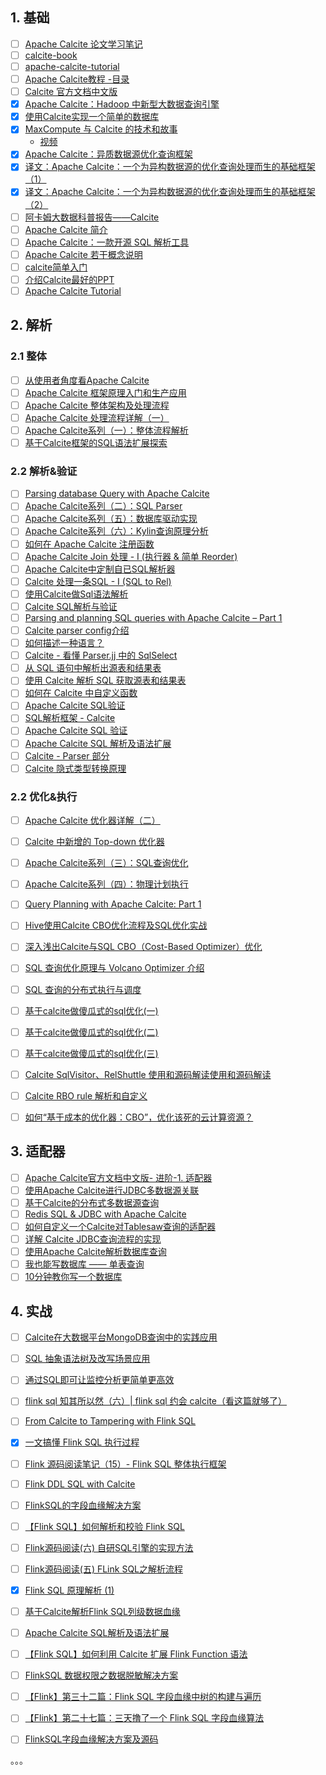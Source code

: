 ## 1. 基础

- [ ] [Apache Calcite 论文学习笔记](https://www.jianshu.com/p/4f4fea8abfab)
- [ ] [calcite-book](https://github.com/piaobeizu/calcite-book)
- [ ] [apache-calcite-tutorial](https://github.com/quxiucheng/apache-calcite-tutorial)
- [ ] [Apache Calcite教程 -目录](https://blog.csdn.net/QXC1281/article/details/89070285)
- [ ] [Calcite 官方文档中文版](https://strongduanmu.com/wiki/calcite/background.html#start)
- [x] [Apache Calcite：Hadoop 中新型大数据查询引擎](https://smartsi.blog.csdn.net/article/details/130038027)
- [x] [使用Calcite实现一个简单的数据库](https://mp.weixin.qq.com/s/xaCEkCi85FSrzcqwq3n3xA)
- [x] [MaxCompute 与 Calcite 的技术和故事](https://smartsi.blog.csdn.net/article/details/130072537)
  - [视频](https://www.bilibili.com/video/BV1U4411n7Yx/)
- [x] [Apache Calcite：异质数据源优化查询框架](https://xie.infoq.cn/article/f6f2fee3aa86cd3882cf5240a)
- [x] [译文：Apache Calcite：一个为异构数据源的优化查询处理而生的基础框架（1）](https://mp.weixin.qq.com/s/D7wpB9TBLwNBem0gIN4XgA)
- [x] [译文：Apache Calcite：一个为异构数据源的优化查询处理而生的基础框架（2）](https://mp.weixin.qq.com/s/P2vl5OzrBUgXhgYa4X3lPg)
- [ ] [阿卡姆大数据科普报告——Calcite](https://cloud.tencent.com/developer/article/1658886)
- [ ] [Apache Calcite 简介](https://zhuanlan.zhihu.com/p/65345536)
- [ ] [Apache Calcite：一款开源 SQL 解析工具](https://mp.weixin.qq.com/s/vUkdWc14R1EPaWk3jCbztw)
- [ ] [Apache Calcite 若干概念说明](https://zhuanlan.zhihu.com/p/65701467)
- [ ] [calcite简单入门](https://blog.gavinzh.com/2019/06/29/calcite-learn/)
- [ ] [介绍Calcite最好的PPT](https://mp.weixin.qq.com/s/QLI88ZRefuTNjkb_n6pGgA)
- [ ] [Apache Calcite Tutorial](https://codetinkering.com/apache-calcite-tutorial/)

## 2. 解析

### 2.1 整体

- [ ] [从使用者角度看Apache Calcite](https://shenzhu.github.io/calcite-user-perspective/)
- [ ] [Apache Calcite 框架原理入门和生产应用](https://developer.baidu.com/article/detail.html?id=295433)
- [ ] [Apache Calcite 整体架构及处理流程](https://xie.infoq.cn/article/1df5a39bb071817e8b4cb4b29)
- [ ] [Apache Calcite 处理流程详解（一）](https://matt33.com/2019/03/07/apache-calcite-process-flow/)
- [ ] [Apache Calcite系列（一）：整体流程解析](https://zhuanlan.zhihu.com/p/614668529)
- [ ] [基于Calcite框架的SQL语法扩展探索](https://mp.weixin.qq.com/s/6TYGKvTn2c2hVpdkhUxcmQ)

### 2.2 解析&验证

- [ ] [Parsing database Query with Apache Calcite](https://blog.knoldus.com/parsing-database-query-with-apache-calcite/)
- [ ] [Apache Calcite系列（二）：SQL Parser](https://zhuanlan.zhihu.com/p/615666402)
- [ ] [Apache Calcite系列（五）：数据库驱动实现](https://zhuanlan.zhihu.com/p/623014972)
- [ ] [Apache Calcite系列（六）：Kylin查询原理分析](https://zhuanlan.zhihu.com/p/623062311)
- [ ] [如何在 Apache Calcite 注册函数](https://zhuanlan.zhihu.com/p/65472726)
- [ ] [Apache Calcite Join 处理 - I (执行器 & 简单 Reorder)](https://zhuanlan.zhihu.com/p/67725127)
- [ ] [Apache Calcite中定制自已SQL解析器](https://zhuanlan.zhihu.com/p/65345335)
- [ ] [Calcite 处理一条SQL - I (SQL to Rel)](https://zhuanlan.zhihu.com/p/58139279)
- [ ] [使用Calcite做Sql语法解析](https://blog.csdn.net/u013516966/article/details/104191190)
- [ ] [Calcite SQL解析与验证](https://www.datacl.top/2020/06/12/Calcite%20SQL%E8%A7%A3%E6%9E%90%E4%B8%8E%E9%AA%8C%E8%AF%81/)
- [ ] [Parsing and planning SQL queries with Apache Calcite – Part 1](https://blog.mireo.com/from-a-string-to-the-thing-parsing-and-planning-sql-queries-with-apache-calcite-part-1)
- [ ] [Calcite parser config介绍](https://cloud.tencent.com/developer/article/2169871)
- [ ] [如何描述一种语言？](https://mp.weixin.qq.com/s/dvv7BQeYzdTBNbcwqO-mNQ)
- [ ] [Calcite - 看懂 Parser.jj 中的 SqlSelect](https://cloud.tencent.com/developer/article/1824956?from=15425&areaSource=102001.15&traceId=hrNh6EuA08BhQIhd6IqzK)
- [ ] [从 SQL 语句中解析出源表和结果表](https://blog.jrwang.me/2018/parse-table-in-sql/)
- [ ] [使用 Calcite 解析 SQL 获取源表和结果表](https://www.toutiao.com/article/7137180267675943435)
- [ ] [如何在 Calcite 中自定义函数](https://www.toutiao.com/article/6920103216134849035)
- [ ] [Apache Calcite SQL验证](https://mp.weixin.qq.com/s/LmJljZAByWb8ccmcIgybFg)
- [ ] [SQL解析框架 - Calcite](https://www.liaojiayi.com/calcite/)
- [ ] [Apache Calcite SQL 验证](https://xie.infoq.cn/article/ccfaf91cf0708e600846e70bc)
- [ ] [Apache Calcite SQL 解析及语法扩展](https://xie.infoq.cn/article/7601e809de20aea301611194b)
- [ ] [Calcite - Parser 部分](https://aaaaaaron.github.io/2020/02/08/Calcite%20-%20Parser%20%E9%83%A8%E5%88%86/)
- [ ] [Calcite 隐式类型转换原理](https://zhuanlan.zhihu.com/p/611681485)

### 2.2 优化&执行

- [ ] [Apache Calcite 优化器详解（二）](https://matt33.com/2019/03/17/apache-calcite-planner/)
- [ ] [Calcite 中新增的 Top-down 优化器](https://ericfu.me/calcite-top-down-planner/)
- [ ] [Apache Calcite系列（三）：SQL查询优化](https://zhuanlan.zhihu.com/p/618995585)
- [ ] [Apache Calcite系列（四）：物理计划执行](https://zhuanlan.zhihu.com/p/619729392)
- [ ] [Query Planning with Apache Calcite: Part 1](https://medium.com/@mpathirage/query-planning-with-apache-calcite-part-1-fe957b011c36)
- [ ] [Hive使用Calcite CBO优化流程及SQL优化实战](https://zhuanlan.zhihu.com/p/258081600)
- [ ] [深入浅出Calcite与SQL CBO（Cost-Based Optimizer）优化](https://zhuanlan.zhihu.com/p/248796415)
- [ ] [SQL 查询优化原理与 Volcano Optimizer 介绍](https://zhuanlan.zhihu.com/p/48735419)
- [ ] [SQL 查询的分布式执行与调度](https://zhuanlan.zhihu.com/p/100949808)
- [ ] [基于calcite做傻瓜式的sql优化(一)](https://www.cnblogs.com/niutao/p/13982876.html)
- [ ] [基于calcite做傻瓜式的sql优化(二)](https://www.cnblogs.com/niutao/p/14024383.html)
- [ ] [基于calcite做傻瓜式的sql优化(三)](https://www.cnblogs.com/niutao/p/14027732.html)
- [ ] [Calcite SqlVisitor、RelShuttle 使用和源码解读使用和源码解读](https://guosmilesmile.github.io/2020/09/26/Calcite-SqlVisitor-RelShuttle-%E4%BD%BF%E7%94%A8%E5%92%8C%E6%BA%90%E7%A0%81%E8%A7%A3%E8%AF%BB/)
- [ ] [Calcite RBO rule 解析和自定义](https://guosmilesmile.github.io/2020/08/11/Calcite-RBO-rule-%E8%A7%A3%E6%9E%90%E5%92%8C%E8%87%AA%E5%AE%9A%E4%B9%89/)
- [ ] [如何“基于成本的优化器：CBO”，优化该死的云计算资源？](https://www.toutiao.com/article/7201508678552486452)


## 3. 适配器

- [ ] [Apache Calcite官方文档中文版- 进阶-1. 适配器](https://blog.51cto.com/u_1196740/2160570)
- [ ] [使用Apache Calcite进行JDBC多数据源关联](https://zhuanlan.zhihu.com/p/143935885)
- [ ] [基于Calcite的分布式多数据源查询](https://mp.weixin.qq.com/s/9toCkpAtVxYHP4ocG_oukA)
- [ ] [Redis SQL & JDBC with Apache Calcite](https://www.youtube.com/watch?v=RYybkMTGzcE)
- [ ] [如何自定义一个Calcite对Tablesaw查询的适配器](https://www.cnblogs.com/ginponson/p/14120531.html)
- [ ] [详解 Calcite JDBC查询流程的实现](https://www.toutiao.com/article/6919657214928044547)
- [ ] [使用Apache Calcite解析数据库查询](https://www.toutiao.com/article/6932132927677415948)
- [ ] [我也能写数据库 —— 单表查询](https://mp.weixin.qq.com/s/7yAnEi5nhWFhsBCQ1bwDgA)
- [ ] [10分钟教你写一个数据库](https://mp.weixin.qq.com/s/Ppr_9DzbQAYe3cXu8K3vcQ)

## 4. 实战

- [ ] [Calcite在大数据平台MongoDB查询中的实践应用](https://www.toutiao.com/article/7136382849946812966)
- [ ] [SQL 抽象语法树及改写场景应用](https://xie.infoq.cn/article/01dab1c8d137221eb9c1e005d)
- [ ] [通过SQL即可让监控分析更简单更高效](https://www.toutiao.com/article/6725619503163507204)
- [ ] [flink sql 知其所以然（六）| flink sql 约会 calcite（看这篇就够了）](https://cloud.tencent.com/developer/article/1972170)
- [ ] [From Calcite to Tampering with Flink SQL](https://www.jianshu.com/p/2d4a2035ad1b)
- [x] [一文搞懂 Flink SQL 执行过程](https://xie.infoq.cn/article/0160a08e99087dc664ecbb7b5)
- [ ] [Flink 源码阅读笔记（15）- Flink SQL 整体执行框架](https://blog.jrwang.me/2019/flink-source-code-sql-overview/)
- [ ] [Flink DDL SQL with Calcite](https://miaowenting.site/2019/11/10/Flink-DDL-SQL-with-Calcite/)
- [ ] [FlinkSQL的字段血缘解决方案](https://zhuanlan.zhihu.com/p/628376451)
- [ ] [【Flink SQL】如何解析和校验 Flink SQL](https://www.jianshu.com/p/bb80451dd768)
- [ ] [Flink源码阅读(六) 自研SQL引擎的实现方法](https://juejin.cn/post/6936732677605163038)
- [ ] [Flink源码阅读(五) FLink SQL之解析流程](https://juejin.cn/post/6936374991114108965/)
- [x] [Flink SQL 原理解析 (1)](https://smartsi.blog.csdn.net/article/details/131219980)
- [ ] [基于Calcite解析Flink SQL列级数据血缘](https://www.jianshu.com/p/6a14c846e331)
- [ ] [Apache Calcite SQL解析及语法扩展](https://zhuanlan.zhihu.com/p/509681717)
- [ ] [【Flink SQL】如何利用 Calcite 扩展 Flink Function 语法](https://www.jianshu.com/p/efcb2586b5aa)
- [ ] [FlinkSQL 数据权限之数据脱敏解决方案](https://mp.weixin.qq.com/s/6y6UeYLLUDH8wCuJoFS33w)
- [ ] [【Flink】第三十二篇：Flink SQL 字段血缘中树的构建与遍历](https://mp.weixin.qq.com/s/y3RHZs3Fb-4a_uqgpb2HxQ)
- [ ] [【Flink】第二十七篇：三天撸了一个 Flink SQL 字段血缘算法](https://mp.weixin.qq.com/s/liTG35nbfIec-jrpp3Wh0A)
- [ ] [FlinkSQL字段血缘解决方案及源码](https://mp.weixin.qq.com/s/ub3_so6q-0N78Sri9CVUew)



。。。
